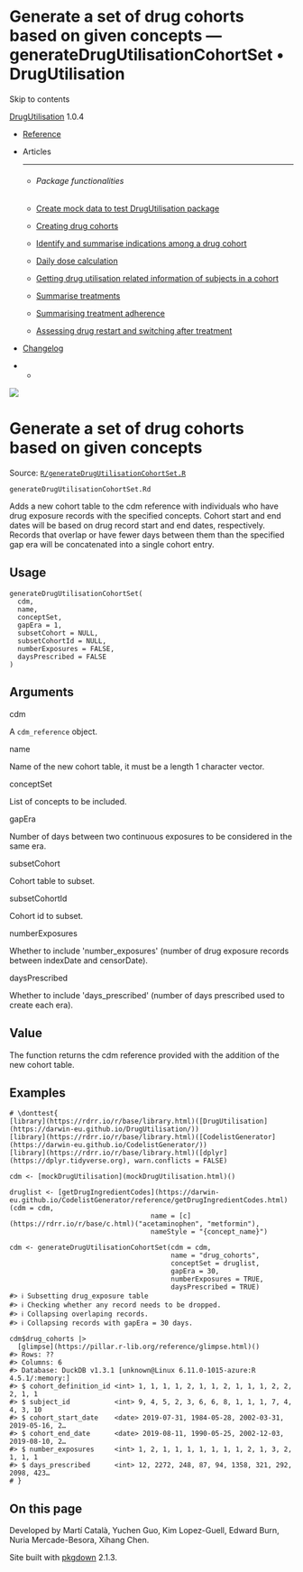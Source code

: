 # Generate a set of drug cohorts based on given concepts — generateDrugUtilisationCohortSet • DrugUtilisation

Skip to contents

[DrugUtilisation](../index.html) 1.0.4

  * [Reference](../reference/index.html)
  * Articles
    * * * *

    * ###### Package functionalities

    * [Create mock data to test DrugUtilisation package](../articles/mock_data.html)
    * [Creating drug cohorts](../articles/create_cohorts.html)
    * [Identify and summarise indications among a drug cohort](../articles/indication.html)
    * [Daily dose calculation](../articles/daily_dose_calculation.html)
    * [Getting drug utilisation related information of subjects in a cohort](../articles/drug_utilisation.html)
    * [Summarise treatments](../articles/summarise_treatments.html)
    * [Summarising treatment adherence](../articles/treatment_discontinuation.html)
    * [Assessing drug restart and switching after treatment](../articles/drug_restart.html)
  * [Changelog](../news/index.html)


  *   * [](https://github.com/darwin-eu/DrugUtilisation/)



![](../logo.png)

# Generate a set of drug cohorts based on given concepts

Source: [`R/generateDrugUtilisationCohortSet.R`](https://github.com/darwin-eu/DrugUtilisation/blob/v1.0.4/R/generateDrugUtilisationCohortSet.R)

`generateDrugUtilisationCohortSet.Rd`

Adds a new cohort table to the cdm reference with individuals who have drug exposure records with the specified concepts. Cohort start and end dates will be based on drug record start and end dates, respectively. Records that overlap or have fewer days between them than the specified gap era will be concatenated into a single cohort entry.

## Usage
    
    
    generateDrugUtilisationCohortSet(
      cdm,
      name,
      conceptSet,
      gapEra = 1,
      subsetCohort = NULL,
      subsetCohortId = NULL,
      numberExposures = FALSE,
      daysPrescribed = FALSE
    )

## Arguments

cdm
    

A `cdm_reference` object.

name
    

Name of the new cohort table, it must be a length 1 character vector.

conceptSet
    

List of concepts to be included.

gapEra
    

Number of days between two continuous exposures to be considered in the same era.

subsetCohort
    

Cohort table to subset.

subsetCohortId
    

Cohort id to subset.

numberExposures
    

Whether to include 'number_exposures' (number of drug exposure records between indexDate and censorDate).

daysPrescribed
    

Whether to include 'days_prescribed' (number of days prescribed used to create each era).

## Value

The function returns the cdm reference provided with the addition of the new cohort table.

## Examples
    
    
    # \donttest{
    [library](https://rdrr.io/r/base/library.html)([DrugUtilisation](https://darwin-eu.github.io/DrugUtilisation/))
    [library](https://rdrr.io/r/base/library.html)([CodelistGenerator](https://darwin-eu.github.io/CodelistGenerator/))
    [library](https://rdrr.io/r/base/library.html)([dplyr](https://dplyr.tidyverse.org), warn.conflicts = FALSE)
    
    cdm <- [mockDrugUtilisation](mockDrugUtilisation.html)()
    
    druglist <- [getDrugIngredientCodes](https://darwin-eu.github.io/CodelistGenerator/reference/getDrugIngredientCodes.html)(cdm = cdm,
                                       name = [c](https://rdrr.io/r/base/c.html)("acetaminophen", "metformin"),
                                       nameStyle = "{concept_name}")
    
    cdm <- generateDrugUtilisationCohortSet(cdm = cdm,
                                            name = "drug_cohorts",
                                            conceptSet = druglist,
                                            gapEra = 30,
                                            numberExposures = TRUE,
                                            daysPrescribed = TRUE)
    #> ℹ Subsetting drug_exposure table
    #> ℹ Checking whether any record needs to be dropped.
    #> ℹ Collapsing overlaping records.
    #> ℹ Collapsing records with gapEra = 30 days.
    
    cdm$drug_cohorts |>
      [glimpse](https://pillar.r-lib.org/reference/glimpse.html)()
    #> Rows: ??
    #> Columns: 6
    #> Database: DuckDB v1.3.1 [unknown@Linux 6.11.0-1015-azure:R 4.5.1/:memory:]
    #> $ cohort_definition_id <int> 1, 1, 1, 1, 2, 1, 1, 2, 1, 1, 1, 2, 2, 2, 1, 1
    #> $ subject_id           <int> 9, 4, 5, 2, 3, 6, 6, 8, 1, 1, 1, 7, 4, 4, 3, 10
    #> $ cohort_start_date    <date> 2019-07-31, 1984-05-28, 2002-03-31, 2019-05-16, 2…
    #> $ cohort_end_date      <date> 2019-08-11, 1990-05-25, 2002-12-03, 2019-08-10, 2…
    #> $ number_exposures     <int> 1, 2, 1, 1, 1, 1, 1, 1, 1, 2, 1, 3, 2, 1, 1, 1
    #> $ days_prescribed      <int> 12, 2272, 248, 87, 94, 1358, 321, 292, 2098, 423…
    # }
    
    

## On this page

Developed by Martí Català, Yuchen Guo, Kim Lopez-Guell, Edward Burn, Nuria Mercade-Besora, Xihang Chen.

Site built with [pkgdown](https://pkgdown.r-lib.org/) 2.1.3.
